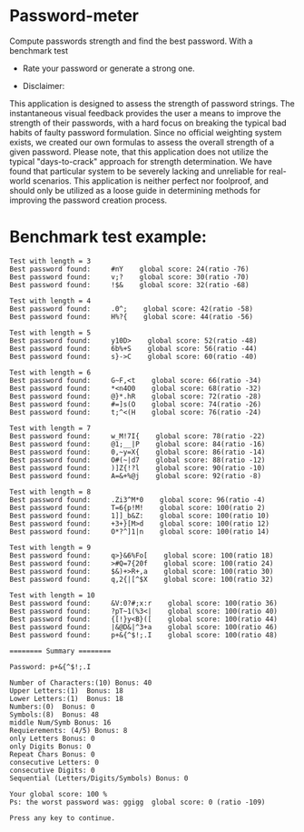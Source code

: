 # Password-meter
Compute passwords strength and find the best password. With a benchmark test
- Rate your password or generate a strong one.

- Disclaimer:

This application is designed to assess the strength of password strings. The instantaneous visual feedback provides the user a means to improve the strength of their passwords, with a hard focus on breaking the typical bad habits of faulty password formulation. Since no official weighting system exists, we created our own formulas to assess the overall strength of a given password. Please note, that this application does not utilize the typical "days-to-crack" approach for strength determination. We have found that particular system to be severely lacking and unreliable for real-world scenarios. This application is neither perfect nor foolproof, and should only be utilized as a loose guide in determining methods for improving the password creation process.

# Benchmark test example: 
    Test with length = 3
    Best password found:     #nY    global score: 24(ratio -76)
    Best password found:     v;?    global score: 30(ratio -70)
    Best password found:     !$&    global score: 32(ratio -68)

    Test with length = 4
    Best password found:     .0^;    global score: 42(ratio -58)
    Best password found:     H%?{    global score: 44(ratio -56)

    Test with length = 5
    Best password found:     y10D>    global score: 52(ratio -48)
    Best password found:     6b%+S    global score: 56(ratio -44)
    Best password found:     s}->C    global score: 60(ratio -40)

    Test with length = 6
    Best password found:     G~F,<t    global score: 66(ratio -34)
    Best password found:     *<n4O0    global score: 68(ratio -32)
    Best password found:     @}*.hR    global score: 72(ratio -28)
    Best password found:     #=]s(O    global score: 74(ratio -26)
    Best password found:     t;^<(H    global score: 76(ratio -24)

    Test with length = 7
    Best password found:     w_M!7I{    global score: 78(ratio -22)
    Best password found:     @1;__|P    global score: 84(ratio -16)
    Best password found:     0,~y=X{    global score: 86(ratio -14)
    Best password found:     O#(~|d7    global score: 88(ratio -12)
    Best password found:     )]Z{!?l    global score: 90(ratio -10)
    Best password found:     A=&+%@j    global score: 92(ratio -8)

    Test with length = 8
    Best password found:     .Zi3^M*0    global score: 96(ratio -4)
    Best password found:     T=6{p!M!    global score: 100(ratio 2)
    Best password found:     1]]_b&Z:    global score: 100(ratio 10)
    Best password found:     +3+}[M>d    global score: 100(ratio 12)
    Best password found:     O*?^]1|n    global score: 100(ratio 14)

    Test with length = 9
    Best password found:     q>}&6%Fo[    global score: 100(ratio 18)
    Best password found:     >#Q=7{20f    global score: 100(ratio 24)
    Best password found:     $&)+>R+,a    global score: 100(ratio 30)
    Best password found:     q,2{|[^$X    global score: 100(ratio 32)

    Test with length = 10
    Best password found:     &V:0?#;x:r    global score: 100(ratio 36)
    Best password found:     ?pT~1(%3<|    global score: 100(ratio 40)
    Best password found:     {[!}y<B}([    global score: 100(ratio 44)
    Best password found:     |&@D&|^3+a    global score: 100(ratio 46)
    Best password found:     p+&{^$!;.I    global score: 100(ratio 48)

    ======== Summary ========

    Password: p+&{^$!;.I

    Number of Characters:(10) Bonus: 40
    Upper Letters:(1)  Bonus: 18
    Lower Letters:(1)  Bonus: 18
    Numbers:(0)  Bonus: 0
    Symbols:(8)  Bonus: 48
    middle Num/Symb Bonus: 16
    Requierements: (4/5) Bonus: 8
    only Letters Bonus: 0
    only Digits Bonus: 0
    Repeat Chars Bonus: 0
    consecutive Letters: 0
    consecutive Digits: 0
    Sequential (Letters/Digits/Symbols) Bonus: 0

    Your global score: 100 %
    Ps: the worst password was: ggigg  global score: 0 (ratio -109)
    
    Press any key to continue.

